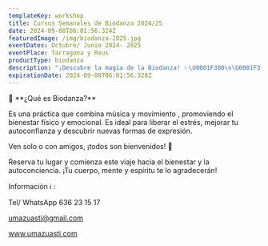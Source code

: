 ```yaml
---
templateKey: workshop
title: Cursos Semanales de Biodanza 2024/25
date: 2024-09-08T06:01:56.324Z
featuredImage: /img/biodanza-2025.jpg
eventDates: Octubre/ Junio 2024- 2025
eventPlace: Tarragona y Reus
productType: biodanza
description: "¡Descubre la magia de la Biodanza! ✨\U0001F300\n\U0001F33F **Cada semana, conecta con tu ser interior a través del movimiento y la música.**\nEn nuestros **cursos semanales de Biodanza**, te invitamos a explorar el poder transformador de la danza en un espacio seguro y acogedor. No necesitas experiencia previa, solo el deseo de conectar contigo mismo y con los demás de una manera profunda y significativa."
expirationDate: 2024-09-08T06:01:56.328Z
---
```





🕺 \*\*¿Qué es Biodanza?\*\*

Es una práctica que combina música y movimiento , promoviendo el bienestar físico y emocional. Es ideal para liberar el estrés, mejorar tu autoconfianza y descubrir nuevas formas de expresión.



Ven solo o con amigos, ¡todos son bienvenidos! 🌟



Reserva tu lugar y comienza este viaje hacia el bienestar y la autoconciencia. ¡Tu cuerpo, mente y espíritu te lo agradecerán!



Información ℹ️ :

Tel/ WhatsApp 636 23 15 17

umazuasti@gmail.com

www.umazuasti.com
